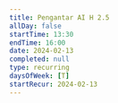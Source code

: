 ```yaml
---
title: Pengantar AI H 2.5
allDay: false
startTime: 13:30
endTime: 16:00
date: 2024-02-13
completed: null
type: recurring
daysOfWeek: [T]
startRecur: 2024-02-13
---
```

